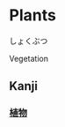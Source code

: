 # Plants
しょくぶつ

Vegetation 

## Kanji
### [植](../Kanji/kanji-dict/植.md)[物](../Kanji/kanji-dict/物.md)
